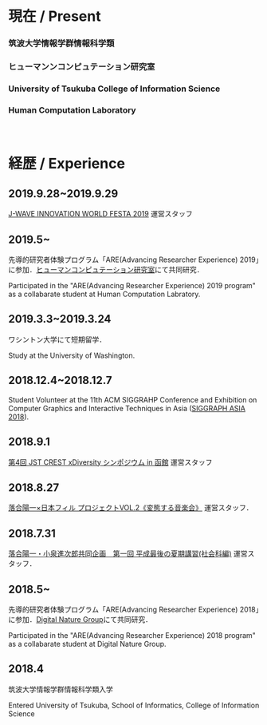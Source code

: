 # 現在 / Present

### **筑波大学情報学群情報科学類**  

### **ヒューマンンコンピュテーション研究室**

### **University of Tsukuba**   College of Information Science

### **Human Computation Laboratory**

　　
  　　
    
# 経歴 / Experience

## 2019.9.28~2019.9.29
[J-WAVE INNOVATION WORLD FESTA 2019](https://www.j-wave.co.jp/iwf2019/?fbclid=IwAR1apCbJjiKNCRm5xPmuc-zPZZLYPZ9It9Y0YA7I_pH4CegLQHbI59xlEXc) 運営スタッフ

## 2019.5~
先導的研究者体験プログラム「ARE(Advancing Researcher Experience) 2019」に参加．[ヒューマンコンピュテーション研究室](http://hcomp.cs.tsukuba.ac.jp)にて共同研究．

Participated in the "ARE(Advancing Researcher Experience) 2019 program" as a collabarate student at Human Computation Labratory.

## 2019.3.3~2019.3.24
ワシントン大学にて短期留学．

Study at the University of Washington.

## 2018.12.4~2018.12.7
Student Volunteer at the 11th ACM SIGGRAHP Conference and Exhibition on Computer Graphics and Interactive Techniques in Asia ([SIGGRAPH ASIA 2018](https://sa2018.siggraph.org/jp/)).

## 2018.9.1
[第4回 JST CREST xDiversity シンポジウム in 函館](https://xdiversity-symposium4.peatix.com/?fbclid=IwAR1RgL2xI9q4pDnB9mcXaqZihUBmBfo5JmntMLzaYifSzgg2NNu2Gtg5cAY) 運営スタッフ

## 2018.8.27
[落合陽一×日本フィル プロジェクトVOL.2《変態する音楽会》](https://www.japanphil.or.jp/concert/23302) 運営スタッフ．

## 2018.7.31
[落合陽一・小泉進次郎共同企画　第一回 平成最後の夏期講習(社会科編)](https://www.youtube.com/watch?v=fV37SGxMqZs&feature=youtu.be&fbclid=IwAR0O6CPjGnk0t5fFZ--iPoqPXFRrGn7oVd_1H9BuNzGlrwVim2mFxzl6LZQ) 運営スタッフ．

## 2018.5~
先導的研究者体験プログラム「ARE(Advancing Researcher Experience) 2018」に参加．[Digital Nature Group](https://digitalnature.slis.tsukuba.ac.jp)にて共同研究．

Participated in the "ARE(Advancing Researcher Experience) 2018 program" as a collabarate student at Digital Nature Group.


## 2018.4 
筑波大学情報学群情報科学類入学

Entered University of Tsukuba, School of Informatics, College of Information Science
